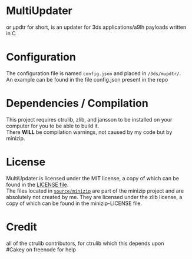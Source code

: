 # MultiUpdater
or µpdtr for short, is an updater for 3ds applications/a9lh payloads written in C

# Configuration
The configuration file is named `config.json` and placed in `/3ds/mupdtr/`.  
An example can be found in the file config.json present in the repo

# Dependencies / Compilation
This project requires ctrulib, zlib, and jansson to be installed on your computer for you to be able to build it.  
There **WILL** be compilation warnings, not caused by my code but by minizip.

# License
MultiUpdater is licensed under the MIT license, a copy of which can be found in the [LICENSE file](../blob/master/LICENSE).  
The files located in [`source/minizip`](../blob/master/minizip-LICENSE) are part of the minizip project and are absolutely not created by me. They are licensed under the zlib license, a copy of which can be found in the minizip-LICENSE file.

# Credit
all of the ctrulib contributors, for ctrulib which this depends upon  
#Cakey on freenode for help